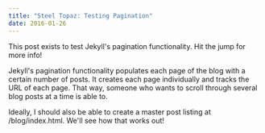 ```yaml
---
title: "Steel Topaz: Testing Pagination"
date: 2016-01-26
---
```


This post exists to test Jekyll's pagination functionality. Hit the jump for more info!

<!--more-->

Jekyll's pagination functionality populates each page of the blog with a certain number of posts. It creates each page individually and tracks the URL of each page. That way, someone who wants to scroll through several blog posts at a time is able to.

Ideally, I should also be able to create a master post listing at /blog/index.html. We'll see how that works out!